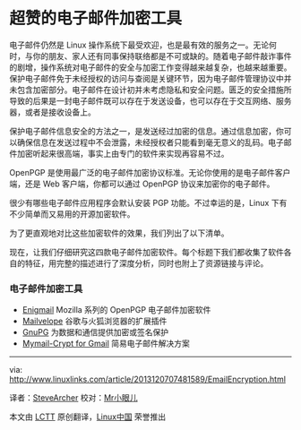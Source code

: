 超赞的电子邮件加密工具
================================================================================
电子邮件仍然是 Linux 操作系统下最受欢迎，也是最有效的服务之一。无论何时，与你的朋友、家人还有同事保持联络都是不可或缺的。随着电子邮件敲诈事件的剧增，操作系统对电子邮件的安全与加密工作变得越来越复杂，也越来越重要。保护电子邮件免于未经授权的访问与查阅是关键环节，因为电子邮件管理协议中并未包含加密部分。电子邮件在设计初并未考虑隐私和安全问题。匮乏的安全措施所导致的后果是一封电子邮件既可以存在于发送设备，也可以存在于交互网络、服务器，或者是接收设备上。

保护电子邮件信息安全的方法之一，是发送经过加密的信息。通过信息加密，你可以确保信息在发送过程中不会泄露，未经授权者只能看到毫无意义的乱码。电子邮件加密听起来很高端，事实上由专门的软件来实现再容易不过。

OpenPGP 是使用最广泛的电子邮件加密协议标准。无论你使用的是电子邮件客户端，还是 Web 客户端，你都可以通过 OpenPGP 协议来加密你的电子邮件。

很少有哪些电子邮件应用程序会默认安装 PGP 功能。不过幸运的是，Linux 下有不少简单而又易用的开源加密软件。

为了更直观地对比这些加密软件的效果，我们列出了以下清单。

现在，让我们仔细研究这四款电子邮件加密软件。每个标题下我们都收集了软件各自的特征，用完整的描述进行了深度分析，同时也附上了资源链接与评论。

### 电子邮件加密工具 ###

- [Enigmail][1] 	Mozilla 系列的 OpenPGP 电子邮件加密软件
- [Mailvelope][2] 	谷歌与火狐浏览器的扩展插件
- [GnuPG][3] 	为数据和通信提供加密或签名保护
- [Mymail-Crypt for Gmail][4] 	简易电子邮件解决方案

--------------------------------------------------------------------------------

via: http://www.linuxlinks.com/article/2013120707481589/EmailEncryption.html

译者：[SteveArcher](https://github.com/SteveArcher) 校对：[Mr小眼儿](http://blog.csdn.net/tinyeyeser)

本文由 [LCTT](https://github.com/LCTT/TranslateProject) 原创翻译，[Linux中国](http://linux.cn/) 荣誉推出

[1]:http://www.linuxlinks.com/article/20080722152918438/Enigmail.html
[2]:http://www.linuxlinks.com/article/20131207142352926/Mailvelope.html
[3]:http://www.linuxlinks.com/article/20080502162011504/GnuPG.html
[4]:http://www.linuxlinks.com/article/20131207152244140/Mymail-Crypt-for-Gmail.html